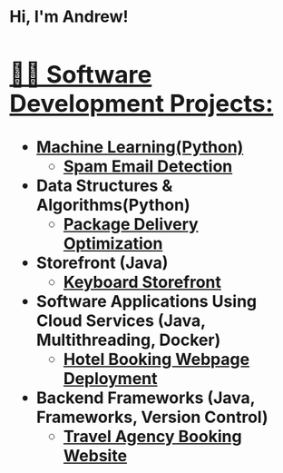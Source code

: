 <h1>Hi, I'm Andrew! <br/><a href="https://github.com/Ash-Andrew"  <a href="https://www.linkedin.com/in/andrew-ashbaker-a2a954244/">

<h2>👨‍💻 Software Development Projects:</h2>

- <b>Machine Learning(Python)</b>
  - [Spam Email Detection](https://github.com/Ash-Andrew/Spam-Email-Detection/tree/main/SpamDetection)
- <b>Data Structures & Algorithms(Python)</b>
  - [Package Delivery Optimization](https://github.com/Ash-Andrew/Package-Delivery.git) <b>
- <b>Storefront (Java)</b>
  - [Keyboard Storefront](https://github.com/Ash-Andrew/Keyboard-Store-Page.git)
- <b>Software Applications Using Cloud Services (Java, Multithreading, Docker)</b>
  - [Hotel Booking Webpage Deployment](https://github.com/Ash-Andrew/Software-Applications-Using-Cloud-Services)
- <b>Backend Frameworks (Java, Frameworks, Version Control)</b>
  - [Travel Agency Booking Website](https://github.com/Ash-Andrew/Backend-Frameworks)






